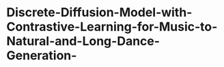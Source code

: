 # Discrete-Diffusion-Model-with-Contrastive-Learning-for-Music-to-Natural-and-Long-Dance-Generation-
